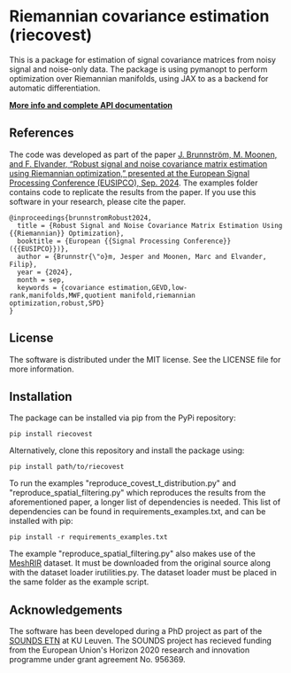 # Riemannian covariance estimation (riecovest)
This is a package for estimation of signal covariance matrices from noisy signal and noise-only data. The package is using pymanopt to perform optimization over Riemannian manifolds, using JAX to as a backend for automatic differentiation.

**[More info and complete API documentation](https://sounds-research.github.io/riecovest/)**

## References
The code was developed as part of the paper [J. Brunnström, M. Moonen, and F. Elvander, “Robust signal and noise covariance matrix estimation using Riemannian optimization,” presented at the European Signal Processing Conference (EUSIPCO), Sep. 2024](https://eurasip.org/Proceedings/Eusipco/Eusipco2024/pdfs/0000291.pdf). The examples folder contains code to replicate the results from the paper. If you use this software in your research, please cite the paper. 
```
@inproceedings{brunnstromRobust2024,
  title = {Robust Signal and Noise Covariance Matrix Estimation Using {{Riemannian}} Optimization},
  booktitle = {European {{Signal Processing Conference}} ({{EUSIPCO}})},
  author = {Brunnstr{\"o}m, Jesper and Moonen, Marc and Elvander, Filip},
  year = {2024},
  month = sep,
  keywords = {covariance estimation,GEVD,low-rank,manifolds,MWF,quotient manifold,riemannian optimization,robust,SPD}
}
```

## License
The software is distributed under the MIT license. See the LICENSE file for more information.

## Installation
The package can be installed via pip from the PyPi repository:
```
pip install riecovest
```
Alternatively, clone this repository and install the package using:
```
pip install path/to/riecovest
```

To run the examples "reproduce_covest_t_distribution.py" and "reproduce_spatial_filtering.py" which reproduces the results from the aforementioned paper, a longer list of dependencies is needed. This list of dependencies can be found in requirements_examples.txt, and can be installed with pip:
```
pip install -r requirements_examples.txt
```
The example "reproduce_spatial_filtering.py" also makes use of the [MeshRIR](https://www.sh01.org/MeshRIR/) dataset. It must be downloaded from the original source along with the dataset loader irutilities.py. The dataset loader must be placed in the same folder as the example script.

## Acknowledgements
The software has been developed during a PhD project as part of the [SOUNDS ETN](https://www.sounds-etn.eu) at KU Leuven. The SOUNDS project has recieved funding from the European Union's Horizon 2020 research and innovation programme under grant agreement No. 956369.
